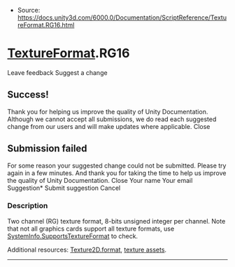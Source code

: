 * Source: https://docs.unity3d.com/6000.0/Documentation/ScriptReference/TextureFormat.RG16.html

#  [TextureFormat](https://docs.unity3d.com/6000.0/Documentation/ScriptReference/TextureFormat.html).RG16
Leave feedback
Suggest a change
## Success!
Thank you for helping us improve the quality of Unity Documentation. Although we cannot accept all submissions, we do read each suggested change from our users and will make updates where applicable.
Close
## Submission failed
For some reason your suggested change could not be submitted. Please <a>try again</a> in a few minutes. And thank you for taking the time to help us improve the quality of Unity Documentation.
Close
Your name Your email Suggestion* Submit suggestion
Cancel
### Description
Two channel (RG) texture format, 8-bits unsigned integer per channel.
Note that not all graphics cards support all texture formats, use [SystemInfo.SupportsTextureFormat](https://docs.unity3d.com/6000.0/Documentation/ScriptReference/SystemInfo.SupportsTextureFormat.html) to check.  
  
Additional resources: [Texture2D.format](https://docs.unity3d.com/6000.0/Documentation/ScriptReference/Texture2D-format.html), [texture assets](https://docs.unity3d.com/6000.0/Documentation/Manual/Textures.html).
* * *
